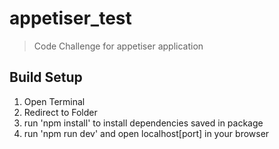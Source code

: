 # appetiser_test

> Code Challenge for appetiser application

## Build Setup

1. Open Terminal
2. Redirect to Folder
3. run 'npm install' to install dependencies saved in package
4. run 'npm run dev' and open localhost[port] in your browser

